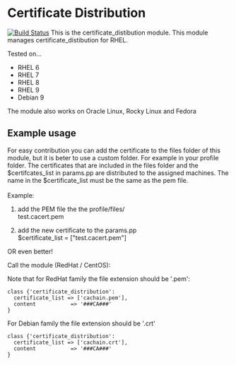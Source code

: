 # Certificate Distribution 
[![Build Status](https://travis-ci.org/sjors101/Puppet_CertificateDistribution.svg?branch=master)](https://travis-ci.org/sjors101/Puppet_CertificateDistribution)
This is the certificate_distibution module. This module manages certificate_distibution for RHEL.

Tested on...

 * RHEL 6
 * RHEL 7
 * RHEL 8
 * RHEL 9
 * Debian 9

The module also works on Oracle Linux, Rocky Linux and Fedora

## Example usage

For easy contribution you can add the certificate to the files folder of this module, but it is beter to use a custom folder. For example in your profile folder.
The certificates that are included in the files folder and the $certifcates_list in params.pp are distributed to the assigned machines.
The name in the $certificate_list must be the same as the pem file.<br><br>
Example:

1. add the PEM file the the profile/files/<br>
test.cacert.pem

2. add the new certificate to the params.pp<br>
$certificate_list = ["test.cacert.pem"] 

OR even better!

Call the module (RedHat / CentOS):

Note that for RedHat family the file extension should be '.pem':

```
class {'certificate_distribution':
  certificate_list => ['cachain.pem'],
  content           => '###CA###'
}
```

For Debian family the file extension should be '.crt'

```
class {'certificate_distribution':
  certificate_list => ['cachain.crt'],
  content           => '###CA###'
}
```
